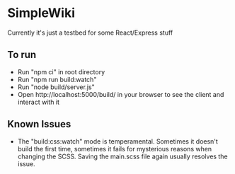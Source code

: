 # SimpleWiki

Currently it's just a testbed for some React/Express stuff

## To run
- Run "npm ci" in root directory
- Run "npm run build:watch"
- Run "node build/server.js"
- Open http://localhost:5000/build/ in your browser to see the client and interact with it

## Known Issues
- The "build:css:watch" mode is temperamental. Sometimes it doesn't build the first time, sometimes it fails for mysterious reasons when changing the SCSS. Saving the main.scss file again usually resolves the issue.
